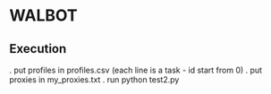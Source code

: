 # WALBOT


## Execution
. put profiles in profiles.csv (each line is a task - id start from 0)
. put proxies in my_proxies.txt
. run python test2.py
